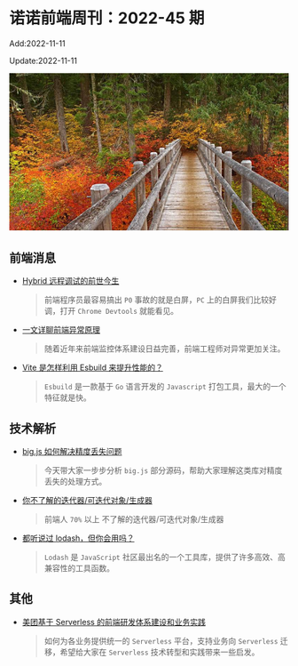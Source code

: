 <!--
 * @Description:
 * @Author: wangfuyuan
 * @Email: wangfuyuan@nnuo.com
 * @Date: 2022-06-12 14:45:06
 * @LastEditors: wangfuyuan
 * @LastEditTime: 2022-11-18 13:52:00
 * @FilePath: \nuofe-weekly1\2022\weekly-45.md
-->

# 诺诺前端周刊：2022-45 期

Add:2022-11-11

Update:2022-11-11

![202245](../images/2022/202245.jpg)

## 前端消息

- [Hybrid 远程调试的前世今生](https://mp.weixin.qq.com/s/lFtG45fClB1E2C5-NPlLFQ)

  > 前端程序员最容易搞出 `P0` 事故的就是白屏，`PC` 上的白屏我们比较好调，打开 `Chrome Devtools` 就能看见。

- [一文详聊前端异常原理](https://blog.csdn.net/weixin_45709327/article/details/127272384)

  > 随着近年来前端监控体系建设日益完善，前端工程师对异常更加关注。

- [Vite 是怎样利用 Esbuild 来提升性能的？](https://juejin.cn/post/7129802255120728100)

  > `Esbuild` 是一款基于 `Go` 语言开发的 `Javascript` 打包工具，最大的一个特征就是快。

## 技术解析

- [big.js 如何解决精度丢失问题](https://juejin.cn/post/7149735186509332510)

  > 今天带大家一步步分析 `big.js` 部分源码，帮助大家理解这类库对精度丢失的处理方式。

- [你不了解的迭代器/可迭代对象/生成器](https://juejin.cn/post/7141685685940912136)

  > 前端人 `70%` 以上 不了解的迭代器/可迭代对象/生成器

- [都听说过 lodash，但你会用吗？](https://juejin.cn/post/7143579596217122853)

  > `Lodash` 是 `JavaScript` 社区最出名的一个工具库，提供了许多高效、高兼容性的工具函数。

## 其他

- [美团基于 Serverless 的前端研发体系建设和业务实践](https://mp.weixin.qq.com/s/hVeYdX-EjHT9cvZ_RW2rPA)

  > 如何为各业务提供统一的 `Serverless` 平台，支持业务向 `Serverless` 迁移，希望给大家在 `Serverless` 技术转型和实践带来一些启发。
